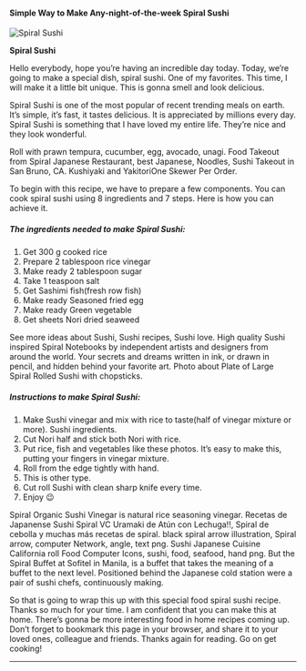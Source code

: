             

#### Simple Way to Make Any-night-of-the-week Spiral Sushi

![Spiral Sushi](https://img-global.cpcdn.com/recipes/373320f09b08a49b/751x532cq70/spiral-sushi-recipe-main-photo.jpg)

**Spiral Sushi**

Hello everybody, hope you’re having an incredible day today. Today, we’re going to make a special dish, spiral sushi. One of my favorites. This time, I will make it a little bit unique. This is gonna smell and look delicious.

Spiral Sushi is one of the most popular of recent trending meals on earth. It’s simple, it’s fast, it tastes delicious. It is appreciated by millions every day. Spiral Sushi is something that I have loved my entire life. They’re nice and they look wonderful.

Roll with prawn tempura, cucumber, egg, avocado, unagi. Food Takeout from Spiral Japanese Restaurant, best Japanese, Noodles, Sushi Takeout in San Bruno, CA. Kushiyaki and YakitoriOne Skewer Per Order.

To begin with this recipe, we have to prepare a few components. You can cook spiral sushi using 8 ingredients and 7 steps. Here is how you can achieve it.

##### The ingredients needed to make Spiral Sushi:

1.  Get 300 g cooked rice
2.  Prepare 2 tablespoon rice vinegar
3.  Make ready 2 tablespoon sugar
4.  Take 1 teaspoon salt
5.  Get Sashimi fish(fresh row fish)
6.  Make ready Seasoned fried egg
7.  Make ready Green vegetable
8.  Get sheets Nori dried seaweed

See more ideas about Sushi, Sushi recipes, Sushi love. High quality Sushi inspired Spiral Notebooks by independent artists and designers from around the world. Your secrets and dreams written in ink, or drawn in pencil, and hidden behind your favorite art. Photo about Plate of Large Spiral Rolled Sushi with chopsticks.

##### Instructions to make Spiral Sushi:

1.  Make Sushi vinegar and mix with rice to taste(half of vinegar mixture or more). Sushi ingredients.
2.  Cut Nori half and stick both Nori with rice.
3.  Put rice, fish and vegetables like these photos. It’s easy to make this, putting your fingers in vinegar mixture.
4.  Roll from the edge tightly with hand.
5.  This is other type.
6.  Cut roll Sushi with clean sharp knife every time.
7.  Enjoy 😉

Spiral Organic Sushi Vinegar is natural rice seasoning vinegar. Recetas de Japanense Sushi Spiral VC Uramaki de Atún con Lechuga!!, Spiral de cebolla y muchas más recetas de spiral. black spiral arrow illustration, Spiral arrow, computer Network, angle, text png. Sushi Japanese Cuisine California roll Food Computer Icons, sushi, food, seafood, hand png. But the Spiral Buffet at Sofitel in Manila, is a buffet that takes the meaning of a buffet to the next level. Positioned behind the Japanese cold station were a pair of sushi chefs, continuously making.

So that is going to wrap this up with this special food spiral sushi recipe. Thanks so much for your time. I am confident that you can make this at home. There’s gonna be more interesting food in home recipes coming up. Don’t forget to bookmark this page in your browser, and share it to your loved ones, colleague and friends. Thanks again for reading. Go on get cooking!

* * *